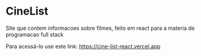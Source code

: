 # CineList
Site que contem informacoes sobre filmes, feito em react para a materia de programacao full stack

Para acessá-lo use este link: https://cine-list-react.vercel.app
